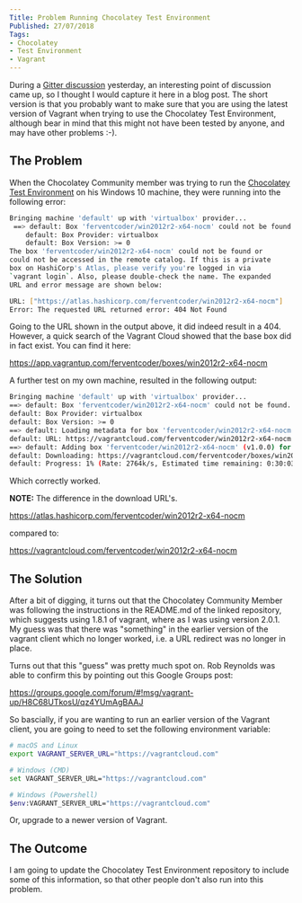 ```yaml
---
Title: Problem Running Chocolatey Test Environment
Published: 27/07/2018
Tags:
- Chocolatey
- Test Environment
- Vagrant
---
```


During a [Gitter discussion](https://gitter.im/chocolatey/choco?at=5b59cf471be9bb57bcc5a6e4) yesterday, an interesting
point of discussion came up, so I thought I would capture it here in a blog post.  The short version is that you
probably want to make sure that you are using the latest version of Vagrant when trying to use the Chocolatey Test
Environment, although bear in mind that this might not have been tested by anyone, and may have other problems :-).

## The Problem

When the Chocolatey Community member was trying to run the [Chocolatey Test Environment](https://github.com/chocolatey/chocolatey-test-environment)
on his Windows 10 machine, they were running into the following error:

~~~sh
Bringing machine 'default' up with 'virtualbox' provider...
 ==> default: Box 'ferventcoder/win2012r2-x64-nocm' could not be found. Attempting to find and install...
    default: Box Provider: virtualbox
    default: Box Version: >= 0
The box 'ferventcoder/win2012r2-x64-nocm' could not be found or
could not be accessed in the remote catalog. If this is a private
box on HashiCorp's Atlas, please verify you're logged in via
`vagrant login`. Also, please double-check the name. The expanded
URL and error message are shown below:

URL: ["https://atlas.hashicorp.com/ferventcoder/win2012r2-x64-nocm"]
Error: The requested URL returned error: 404 Not Found
~~~

Going to the URL shown in the output above, it did indeed result in a 404.  However, a quick
search of the Vagrant Cloud showed that the base box did in fact exist.  You can find it here:

https://app.vagrantup.com/ferventcoder/boxes/win2012r2-x64-nocm

A further test on my own machine, resulted in the following output:

~~~sh
Bringing machine 'default' up with 'virtualbox' provider...
==> default: Box 'ferventcoder/win2012r2-x64-nocm' could not be found. Attempting to find and install...
default: Box Provider: virtualbox
default: Box Version: >= 0
==> default: Loading metadata for box 'ferventcoder/win2012r2-x64-nocm'
default: URL: https://vagrantcloud.com/ferventcoder/win2012r2-x64-nocm
==> default: Adding box 'ferventcoder/win2012r2-x64-nocm' (v1.0.0) for provider: virtualbox
default: Downloading: https://vagrantcloud.com/ferventcoder/boxes/win2012r2-x64-nocm/versions/1.0.0/providers/virtualbox.box
default: Progress: 1% (Rate: 2764k/s, Estimated time remaining: 0:30:03)
~~~

Which correctly worked.

**NOTE:** The difference in the download URL's.

https://atlas.hashicorp.com/ferventcoder/win2012r2-x64-nocm

compared to:

https://vagrantcloud.com/ferventcoder/win2012r2-x64-nocm

## The Solution

After a bit of digging, it turns out that the Chocolatey Community Member was following the
instructions in the README.md of the linked repository, which suggests using 1.8.1 of vagrant,
where as I was using version 2.0.1.  My guess was that there was "something" in the earlier
version of the vagrant client which no longer worked, i.e. a URL redirect was no longer in place.

Turns out that this "guess" was pretty much spot on.  Rob Reynolds was able to confirm this by
pointing out this Google Groups post:

https://groups.google.com/forum/#!msg/vagrant-up/H8C68UTkosU/qz4YUmAgBAAJ

So bascially, if you are wanting to run an earlier version of the Vagrant client, you are going
to need to set the following environment variable:

~~~sh
# macOS and Linux
export VAGRANT_SERVER_URL="https://vagrantcloud.com"

# Windows (CMD)
set VAGRANT_SERVER_URL="https://vagrantcloud.com"

# Windows (Powershell)
$env:VAGRANT_SERVER_URL="https://vagrantcloud.com"
~~~

Or, upgrade to a newer version of Vagrant.

## The Outcome

I am going to update the Chocolatey Test Environment repository to include some of this
information, so that other people don't also run into this problem.
